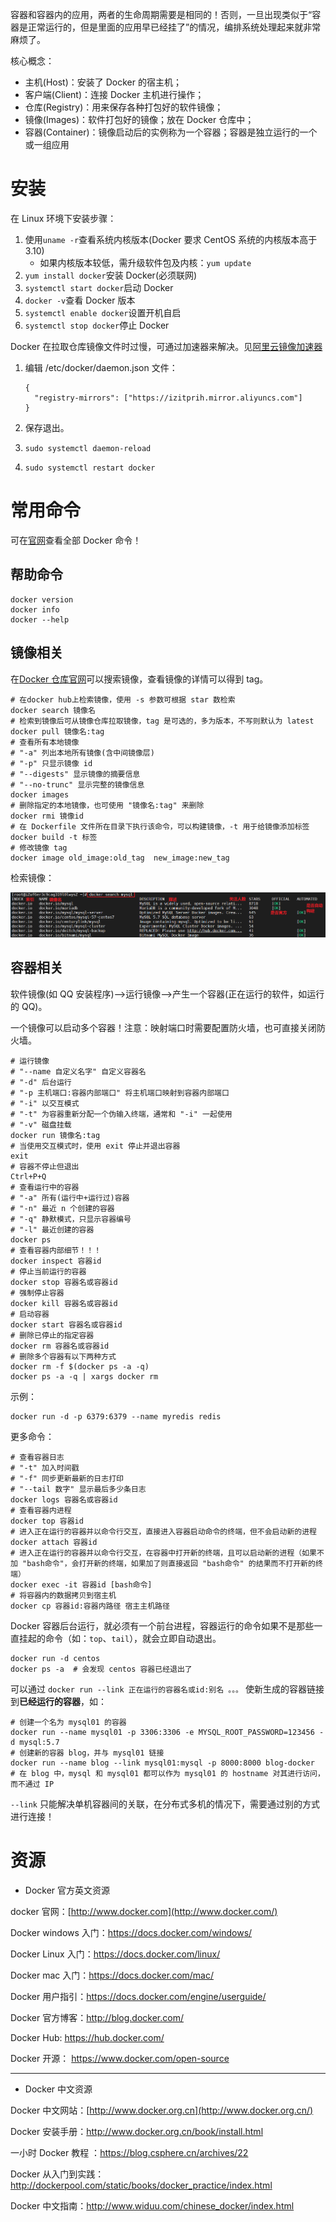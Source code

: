 容器和容器内的应用，两者的生命周期需要是相同的！否则，一旦出现类似于“容器是正常运行的，但是里面的应用早已经挂了”的情况，编排系统处理起来就非常麻烦了。

核心概念：

- 主机(Host)：安装了 Docker 的宿主机；
- 客户端(Client)：连接 Docker 主机进行操作；
- 仓库(Registry)：用来保存各种打包好的软件镜像；
- 镜像(Images)：软件打包好的镜像；放在 Docker 仓库中；
- 容器(Container)：镜像启动后的实例称为一个容器；容器是独立运行的一个或一组应用

# 安装

在 Linux 环境下安装步骤：

1. 使用`uname -r`查看系统内核版本(Docker 要求 CentOS 系统的内核版本高于 3.10)
   - 如果内核版本较低，需升级软件包及内核：`yum update`
2. `yum install docker`安装 Docker(必须联网)
3. `systemctl start docker`启动 Docker
4. `docker -v`查看 Docker 版本
5. `systemctl enable docker`设置开机自启
6. `systemctl stop docker`停止 Docker

Docker 在拉取仓库镜像文件时过慢，可通过加速器来解决。见[阿里云镜像加速器](https://cr.console.aliyun.com/cn-zhangjiakou/mirrors)

1. 编辑 /etc/docker/daemon.json 文件：

   ```shell
   {
     "registry-mirrors": ["https://izitprih.mirror.aliyuncs.com"]
   }
   ```

2. 保存退出。

3. `sudo systemctl daemon-reload`

4. `sudo systemctl restart docker`

# 常用命令

可在[官网](https://docs.docker.com/engine/reference/commandline/docker/#child-commands)查看全部 Docker 命令！

## 帮助命令

```shell
docker version
docker info
docker --help
```

## 镜像相关

在[Docker 仓库官网](https://hub.docker.com/)可以搜索镜像，查看镜像的详情可以得到 tag。

```shell
# 在docker hub上检索镜像，使用 -s 参数可根据 star 数检索
docker search 镜像名
# 检索到镜像后可从镜像仓库拉取镜像，tag 是可选的，多为版本，不写则默认为 latest
docker pull 镜像名:tag
# 查看所有本地镜像
# "-a" 列出本地所有镜像(含中间镜像层)
# "-p" 只显示镜像 id
# "--digests" 显示镜像的摘要信息
# "--no-trunc" 显示完整的镜像信息
docker images
# 删除指定的本地镜像，也可使用 "镜像名:tag" 来删除
docker rmi 镜像id
# 在 Dockerfile 文件所在目录下执行该命令，可以构建镜像，-t 用于给镜像添加标签
docker build -t 标签
# 修改镜像 tag
docker image old_image:old_tag  new_image:new_tag
```

检索镜像：

![](../images/docker-search.png)

## 容器相关

软件镜像(如 QQ 安装程序)——>运行镜像——>产生一个容器(正在运行的软件，如运行的 QQ)。

一个镜像可以启动多个容器！注意：映射端口时需要配置防火墙，也可直接关闭防火墙。

```shell
# 运行镜像
# "--name 自定义名字" 自定义容器名
# "-d" 后台运行
# "-p 主机端口:容器内部端口" 将主机端口映射到容器内部端口
# "-i" 以交互模式
# "-t" 为容器重新分配一个伪输入终端，通常和 "-i" 一起使用
# "-v" 磁盘挂载
docker run 镜像名:tag
# 当使用交互模式时，使用 exit 停止并退出容器
exit
# 容器不停止但退出
Ctrl+P+Q
# 查看运行中的容器
# "-a" 所有(运行中+运行过)容器
# "-n" 最近 n 个创建的容器
# "-q" 静默模式，只显示容器编号
# "-l" 最近创建的容器
docker ps
# 查看容器内部细节！！！
docker inspect 容器id
# 停止当前运行的容器
docker stop 容器名或容器id
# 强制停止容器
docker kill 容器名或容器id
# 启动容器
docker start 容器名或容器id
# 删除已停止的指定容器
docker rm 容器名或容器id
# 删除多个容器有以下两种方式
docker rm -f $(docker ps -a -q)
docker ps -a -q | xargs docker rm
```

示例：

```shell
docker run -d -p 6379:6379 --name myredis redis
```

更多命令：

```shell
# 查看容器日志
# "-t" 加入时间戳
# "-f" 同步更新最新的日志打印
# "--tail 数字" 显示最后多少条日志
docker logs 容器名或容器id
# 查看容器内进程
docker top 容器id
# 进入正在运行的容器并以命令行交互，直接进入容器启动命令的终端，但不会启动新的进程
docker attach 容器id
# 进入正在运行的容器并以命令行交互，在容器中打开新的终端，且可以启动新的进程（如果不加 "bash命令"，会打开新的终端，如果加了则直接返回 "bash命令" 的结果而不打开新的终端）
docker exec -it 容器id [bash命令]
# 将容器内的数据拷贝到宿主机
docker cp 容器id:容器内路径 宿主主机路径
```

Docker 容器后台运行，就必须有一个前台进程，容器运行的命令如果不是那些一直挂起的命令（如：`top`、`tail`），就会立即自动退出。

```shell
docker run -d centos
docker ps -a  # 会发现 centos 容器已经退出了
```

可以通过 `docker run --link 正在运行的容器名或id:别名 。。。` 使新生成的容器链接到**已经运行的容器**，如：

```shell
# 创建一个名为 mysql01 的容器
docker run --name mysql01 -p 3306:3306 -e MYSQL_ROOT_PASSWORD=123456 -d mysql:5.7
# 创建新的容器 blog，并与 mysql01 链接
docker run --name blog --link mysql01:mysql -p 8000:8000 blog-docker
# 在 blog 中，mysql 和 mysql01 都可以作为 mysql01 的 hostname 对其进行访问，而不通过 IP
```

`--link` 只能解决单机容器间的关联，在分布式多机的情况下，需要通过别的方式进行连接！

# 资源

- Docker 官方英文资源

docker 官网：[http://www.docker.com](http://www.docker.com/)

Docker windows 入门：<https://docs.docker.com/windows/>

Docker Linux 入门：<https://docs.docker.com/linux/>

Docker mac 入门：<https://docs.docker.com/mac/>

Docker 用户指引：<https://docs.docker.com/engine/userguide/>

Docker 官方博客：<http://blog.docker.com/>

Docker Hub: <https://hub.docker.com/>

Docker 开源： <https://www.docker.com/open-source>

---

- Docker 中文资源

Docker 中文网站：[http://www.docker.org.cn](http://www.docker.org.cn/)

Docker 安装手册：<http://www.docker.org.cn/book/install.html>

一小时 Docker 教程 ：<https://blog.csphere.cn/archives/22>

Docker 从入门到实践：<http://dockerpool.com/static/books/docker_practice/index.html>

Docker 中文指南：<http://www.widuu.com/chinese_docker/index.html>
